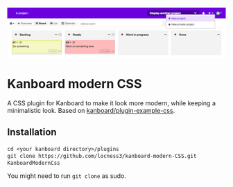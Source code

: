 ![Plugin screenshot](/screenshots/main.png)

# Kanboard modern CSS
A CSS plugin for Kanboard to make it look more modern, while keeping a minimalistic look.
Based on [kanboard/plugin-example-css](https://github.com/kanboard/plugin-example-css).

## Installation
```
cd <your kanboard directory>/plugins
git clone https://github.com/locness3/kanboard-modern-CSS.git KanboardModernCss
```
You might need to run `git clone` as sudo.
